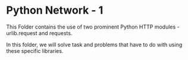 # Python Network - 1

This Folder contains the use of two prominent
Python HTTP modules - urlib.request and requests.

In this folder, we will solve task and problems that
have to do with using these specific libraries.
